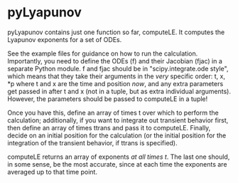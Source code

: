 # pyLyapunov

pyLyapunov contains just one function so far, computeLE.  It computes the Lyapunov 
exponents for a set of ODEs.

See the example files for guidance on how to run the calculation.  Importantly, 
you need to define the ODEs (f) and their Jacobian (fjac) in a separate 
Python module.  f and fjac should be in "scipy.integrate.ode style", which
means that they take their arguments in the *very* specific order:
    t, x, *p
where t and x are the time and position *now*, and any extra parameters get 
passed in after t and x (not in a tuple, but as extra individual arguments).
However, the parameters should be passed to computeLE in a tuple!

Once you have this, define an array of times t over which to perform the 
calculation; additionally, if you want to integrate out transient behavior 
first, then define an array of times ttrans and pass it to computeLE.
Finally, decide on an initial position for the calculation (or the initial 
position for the integration of the transient behavior, if ttrans is specified).

computeLE returns an array of exponents *at all times t*.  The last one should, 
in some sense, be the most accurate, since at each time the exponents are 
averaged up to that time point.
